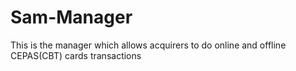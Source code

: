 # Sam-Manager
This is the manager which allows acquirers to do online and offline CEPAS(CBT) cards transactions
